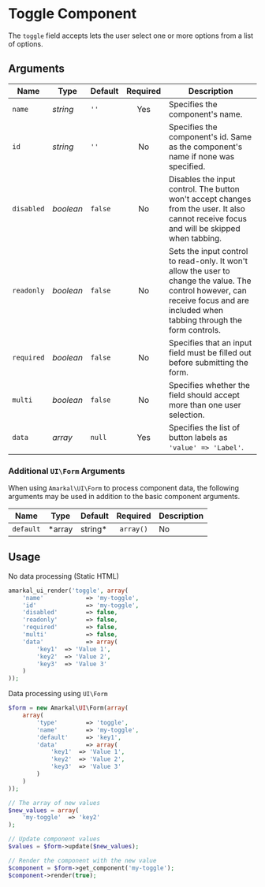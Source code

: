 # Toggle Component

The `toggle` field accepts lets the user select one or more options from a list of options.

## Arguments

Name | Type | Default | Required | Description
---|---|---|:---:|---
`name`|*string*|`''`|Yes|Specifies the component's name.
`id`|*string*|`''`|No|Specifies the component's id. Same as the component's name if none was specified.
`disabled`|*boolean*|`false`|No|Disables the input control. The button won't accept changes from the user. It also cannot receive focus and will be skipped when tabbing.
`readonly`|*boolean*|`false`|No|Sets the input control to read-only. It won't allow the user to change the value. The control however, can receive focus and are included when tabbing through the form controls.
`required`|*boolean*|`false`|No|Specifies that an input field must be filled out before submitting the form.
`multi`|*boolean*|`false`|No|Specifies whether the field should accept more than one user selection.
`data`|*array*|`null`|Yes|Specifies the list of button labels as `'value' => 'Label'`.

### Additional `UI\Form` Arguments

When using `Amarkal\UI\Form` to process component data, the following arguments may be used in addition to the basic component arguments.

Name | Type | Default | Required | Description
---|---|---|:---:|---
`default`|*array|string*|`array()`|No|Specifies the default value for this component. If `multi` is set to `true`, this should be an array. Otherwise it should be a string.

## Usage

No data processing (Static HTML)

```php
amarkal_ui_render('toggle', array(
    'name'            => 'my-toggle',
    'id'              => 'my-toggle',
    'disabled'        => false,
    'readonly'        => false,
    'required'        => false,
    'multi'           => false,
    'data'            => array(
        'key1'  => 'Value 1',
        'key2'  => 'Value 2',
        'key3'  => 'Value 3'
    )
));
```

Data processing using `UI\Form`

```php
$form = new Amarkal\UI\Form(array(
    array(
        'type'        => 'toggle',
        'name'        => 'my-toggle',
        'default'     => 'key1',
        'data'        => array(
            'key1'  => 'Value 1',
            'key2'  => 'Value 2',
            'key3'  => 'Value 3'
        )
    )
));

// The array of new values
$new_values = array(
    'my-toggle'  => 'key2'
);

// Update component values
$values = $form->update($new_values);

// Render the component with the new value
$component = $form->get_component('my-toggle');
$component->render(true);
```